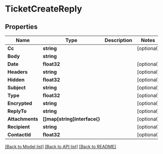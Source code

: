 # TicketCreateReply

## Properties

Name | Type | Description | Notes
------------ | ------------- | ------------- | -------------
**Cc** | **string** |  | [optional] 
**Body** | **string** |  | 
**Date** | **float32** |  | [optional] 
**Headers** | **string** |  | [optional] 
**Hidden** | **float32** |  | [optional] 
**Subject** | **string** |  | [optional] 
**Type** | **float32** |  | [optional] 
**Encrypted** | **string** |  | [optional] 
**ReplyTo** | **string** |  | [optional] 
**Attachments** | **[]map[string]interface{}** |  | [optional] 
**Recipient** | **string** |  | [optional] 
**ContactId** | **float32** |  | [optional] 

[[Back to Model list]](../README.md#documentation-for-models) [[Back to API list]](../README.md#documentation-for-api-endpoints) [[Back to README]](../README.md)


